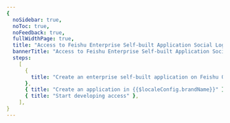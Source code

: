 ```yaml
---
{
  noSidebar: true,
  noToc: true,
  noFeedback: true,
  fullWidthPage: true,
  title: "Access to Feishu Enterprise Self-built Application Social Login",
  bannerTitle: "Access to Feishu Enterprise Self-built Application Social Login",
  steps:
    [
      {
        title: "Create an enterprise self-built application on Feishu Open Platform",
      },
      { title: "Create an application in {{$localeConfig.brandName}}" },
      { title: "Start developing access" },
    ],
}
---
```


<IntegrationDetail backLink="/guides/connections/social"/>
